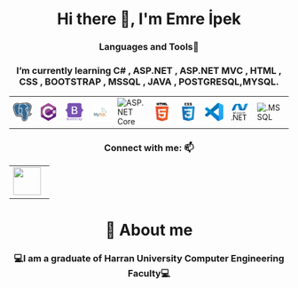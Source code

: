 <div align="center"><h1>Hi there 👋, I'm Emre İpek</h1></div>

<div align="center"><h3>Languages and Tools🌱</h3></div>
<div align="center"><h3>I’m currently learning C# , ASP.NET , ASP.NET MVC , HTML , CSS , BOOTSTRAP , MSSQL , JAVA , POSTGRESQL,MYSQL.</h3></div>
 </table>
<table align="center">
  <tr>
    <td><img align="left" alt="Postgresql" width="50px" src="https://raw.githubusercontent.com/github/explore/80688e429a7d4ef2fca1e82350fe8e3517d3494d/topics/postgresql/postgresql.png" /> </td>
     <td><img align="left" alt="C#" width="50px" src="https://raw.githubusercontent.com/devicons/devicon/master/icons/csharp/csharp-original.svg" /></td>
     <td><img align="left" alt="Boostrap" width="50px" src="https://raw.githubusercontent.com/devicons/devicon/master/icons/bootstrap/bootstrap-plain-wordmark.svg" /></td>
     <td><img align="left" alt="Mysql" width="50px" src="https://raw.githubusercontent.com/github/explore/80688e429a7d4ef2fca1e82350fe8e3517d3494d/topics/mysql/mysql.png" /></td>
    <td><img align="left" alt="ASP.NET Core" width="50px" src="https://upload.wikimedia.org/wikipedia/commons/thumb/e/ee/.NET_Core_Logo.svg/512px-.NET_Core_Logo.svg.png" /></td>
     <td><img align="left" alt="HTML" width="50px" src="https://raw.githubusercontent.com/github/explore/80688e429a7d4ef2fca1e82350fe8e3517d3494d/topics/html/html.png" /></td>
     <td><img align="left" alt="CSS" width="50px" src="https://raw.githubusercontent.com/github/explore/80688e429a7d4ef2fca1e82350fe8e3517d3494d/topics/css/css.png" /></td>
     <td><img align="left" alt="VİSUAL STUDİO CODE" width="50px" src="https://raw.githubusercontent.com/github/explore/80688e429a7d4ef2fca1e82350fe8e3517d3494d/topics/visual-studio-code/visual-studio-code.png" /></td>
     <td><img align="left" alt=".NET" width="50px" src="https://raw.githubusercontent.com/devicons/devicon/master/icons/dot-net/dot-net-original-wordmark.svg" /></td>
     <td><img align="left" alt=".MSSQL" width="50px" src="https://user-images.githubusercontent.com/59020581/117359010-84818780-aebf-11eb-8791-3bd7991de5fb.png" /></td>
      </tr>
 </table>
<div align="center"><h3>Connect with me: 📫</h3></div>
<table align="center">
  <tr>
    <!--<td><a href="#"><img width="50" height="50" src="https://pngimg.com/uploads/linkedIn/linkedIn_PNG38.png" ></a>&nbsp;&nbsp;</td>-->
    <td><a href="mailto:eipek1995@gmail.com/"><img width="50" height="50" src="https://www.google.com/gmail/about/static/images/logo-gmail.png?cache=1adba63" ></a>&nbsp;&nbsp;</td>
    
  </tr>
 </table>
<div align="center"><h1>💬 About me </h1></div>

<div align="center"><h3>💻I am a graduate of Harran University Computer Engineering Faculty💻</h3></div>







